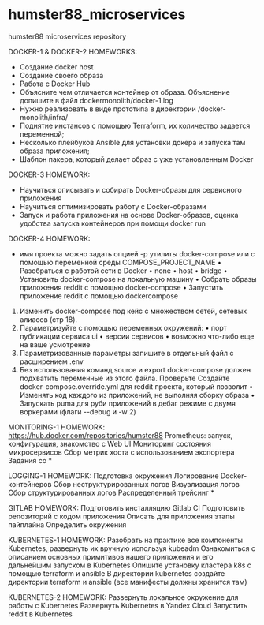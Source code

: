 # humster88_microservices
humster88 microservices repository

DOCKER-1 & DOCKER-2 HOMEWORKS:
- Создание docker host
- Создание своего образа
- Работа с Docker Hub
- Объясните чем отличается контейнер от образа. Объяснение допишите в файл dockermonolith/docker-1.log
- Нужно реализовать в виде прототипа в директории /docker-monolith/infra/
- Поднятие инстансов с помощью Terraform, их количество задается переменной;
- Несколько плейбуков Ansible для установки докера и запуска там образа приложения;
- Шаблон пакера, который делает образ с уже установленным Docker

DOCKER-3 HOMEWORK:
- Научиться описывать и собирать Docker-образы для сервисного приложения
- Научиться оптимизировать работу с Docker-образами
- Запуск и работа приложения на основе Docker-образов, оценка удобства запуска контейнеров при помощи docker run

DOCKER-4 HOMEWORK:
- имя проекта можно задать опцией -p утилиты docker-compose или с помощью переменной среды COMPOSE_PROJECT_NAME
• Разобраться с работой сети в Docker
• none
• host
• bridge
• Установить docker-compose на локальную машину
• Собрать образы приложения reddit с помощью docker-compose
• Запустить приложение reddit с помощью dockercompose
1) Изменить docker-compose под кейс с множеством сетей, сетевых алиасов (стр 18).
2) Параметризуйте с помощью переменных окружений:
• порт публикации сервиса ui
• версии сервисов
• возможно что-либо еще на ваше усмотрение
3) Параметризованные параметры запишите в отдельный файл c расширением .env
4) Без использования команд source и export docker-compose должен подхватить переменные из этого файла. Проверьте
Создайте docker-compose.override.yml для reddit проекта, который позволит
• Изменять код каждого из приложений, не выполняя сборку образа
• Запускать puma для руби приложений в дебаг режиме с двумя воркерами (флаги --debug и -w 2)

MONITORING-1 HOMEWORK:
https://hub.docker.com/repositories/humster88
Prometheus: запуск, конфигурация, знакомство с Web UI
Мониторинг состояния микросервисов
Сбор метрик хоста с использованием экспортера
Задания со *

LOGGING-1 HOMEWORK:
Подготовка окружения
Логирование Docker-контейнеров
Сбор неструктурированных логов
Визуализация логов
Сбор структурированных логов
Распределенный трейсинг
*

GITLAB HOMEWORK:
Подготовить инсталляцию Gitlab CI
Подготовить репозиторий с кодом приложения
Описать для приложения этапы пайплайна
Определить окружения

KUBERNETES-1 HOMEWORK:
Разобрать на практике все компоненты Kubernetes, развернуть их вручную используя kubeadm
Ознакомиться с описанием основных примитивов нашего приложения и его дальнейшим запуском в Kubernetes
Опишите установку кластера k8s с помощью terraform и ansible
В директории kubernetes создайте директории terraform и ansible (все манифесты должны хранится там)

KUBERNETES-2 HOMEWORK:
Развернуть локальное окружение для работы с Kubernetes
Развернуть Kubernetes в Yandex Cloud
Запустить reddit в Kubernetes
